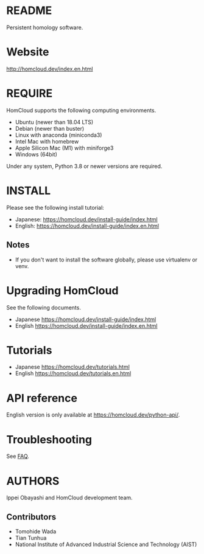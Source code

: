 # README

Persistent homology software.

# Website

<http://homcloud.dev/index.en.html>

# REQUIRE

HomCloud supports the following computing environments.

* Ubuntu (newer than 18.04 LTS)
* Debian (newer than buster)
* Linux with anaconda (miniconda3)
* Intel Mac with homebrew
* Apple Silicon Mac (M1) with miniforge3
* Windows (64bit)

Under any system, Python 3.8 or newer versions are required.

# INSTALL

Please see the following install tutorial:

* Japanese: <https://homcloud.dev/install-guide/index.html>
* English: <https://homcloud.dev/install-guide/index.en.html>

## Notes

* If you don't want to install the software globally, please use virtualenv or venv.

# Upgrading HomCloud

See the following documents.

* Japanese <https://homcloud.dev/install-guide/index.html>
* English <https://homcloud.dev/install-guide/index.en.html>

# Tutorials

* Japanese <https://homcloud.dev/tutorials.html>
* English <https://homcloud.dev/tutorials.en.html>

# API reference

English version is only available at <https://homcloud.dev/python-api/>.

# Troubleshooting

See [FAQ](https://homcloud.dev/faq.html).

# AUTHORS

Ippei Obayashi and HomCloud development team.

## Contributors

* Tomohide Wada
* Tian Tunhua
* National Institute of Advanced Industrial Science and Technology (AIST)

